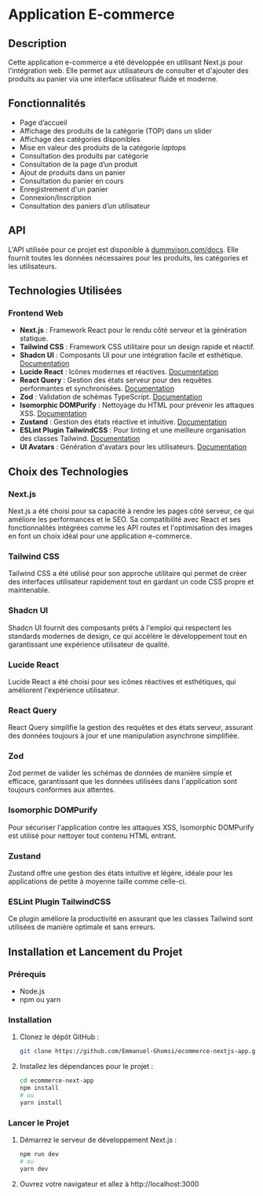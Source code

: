 # Application E-commerce

## Description

Cette application e-commerce a été développée en utilisant Next.js pour l'intégration web. Elle permet aux utilisateurs de consulter et d'ajouter des produits au panier via une interface utilisateur fluide et moderne.

## Fonctionnalités

- Page d’accueil
- Affichage des produits de la catégorie (TOP) dans un slider
- Affichage des catégories disponibles
- Mise en valeur des produits de la catégorie _laptops_
- Consultation des produits par catégorie
- Consultation de la page d’un produit
- Ajout de produits dans un panier
- Consultation du panier en cours
- Enregistrement d'un panier
- Connexion/Inscription
- Consultation des paniers d’un utilisateur

## API

L'API utilisée pour ce projet est disponible à [dummyjson.com/docs](https://dummyjson.com/docs). Elle fournit toutes les données nécessaires pour les produits, les catégories et les utilisateurs.

## Technologies Utilisées

### Frontend Web

- **Next.js** : Framework React pour le rendu côté serveur et la génération statique.
- **Tailwind CSS** : Framework CSS utilitaire pour un design rapide et réactif.
- **Shadcn UI** : Composants UI pour une intégration facile et esthétique. [Documentation](https://ui.shadcn.com/docs/components/)
- **Lucide React** : Icônes modernes et réactives. [Documentation](https://lucide.dev/guide/packages/lucide-react)
- **React Query** : Gestion des états serveur pour des requêtes performantes et synchronisées. [Documentation](https://tanstack.com/query/latest/docs/framework/react/guides/queries)
- **Zod** : Validation de schémas TypeScript. [Documentation](https://zod.dev/)
- **Isomorphic DOMPurify** : Nettoyage du HTML pour prévenir les attaques XSS. [Documentation](https://www.npmjs.com/package/isomorphic-dompurify)
- **Zustand** : Gestion des états réactive et intuitive. [Documentation](https://docs.pmnd.rs/zustand/getting-started/introduction)
- **ESLint Plugin TailwindCSS** : Pour linting et une meilleure organisation des classes Tailwind. [Documentation](https://www.npmjs.com/package/eslint-plugin-tailwindcss)
- **UI Avatars** : Génération d'avatars pour les utilisateurs. [Documentation](https://ui-avatars.com/)

## Choix des Technologies

### Next.js

Next.js a été choisi pour sa capacité à rendre les pages côté serveur, ce qui améliore les performances et le SEO. Sa compatibilité avec React et ses fonctionnalités intégrées comme les API routes et l'optimisation des images en font un choix idéal pour une application e-commerce.

### Tailwind CSS

Tailwind CSS a été utilisé pour son approche utilitaire qui permet de créer des interfaces utilisateur rapidement tout en gardant un code CSS propre et maintenable.

### Shadcn UI

Shadcn UI fournit des composants prêts à l'emploi qui respectent les standards modernes de design, ce qui accélère le développement tout en garantissant une expérience utilisateur de qualité.

### Lucide React

Lucide React a été choisi pour ses icônes réactives et esthétiques, qui améliorent l'expérience utilisateur.

### React Query

React Query simplifie la gestion des requêtes et des états serveur, assurant des données toujours à jour et une manipulation asynchrone simplifiée.

### Zod

Zod permet de valider les schémas de données de manière simple et efficace, garantissant que les données utilisées dans l'application sont toujours conformes aux attentes.

### Isomorphic DOMPurify

Pour sécuriser l'application contre les attaques XSS, Isomorphic DOMPurify est utilisé pour nettoyer tout contenu HTML entrant.

### Zustand

Zustand offre une gestion des états intuitive et légère, idéale pour les applications de petite à moyenne taille comme celle-ci.

### ESLint Plugin TailwindCSS

Ce plugin améliore la productivité en assurant que les classes Tailwind sont utilisées de manière optimale et sans erreurs.

## Installation et Lancement du Projet

### Prérequis

- Node.js
- npm ou yarn

### Installation

1. Clonez le dépôt GitHub :
   ```bash
   git clone https://github.com/Emmanuel-Ghomsi/ecommerce-nextjs-app.git
   ```

2. Installez les dépendances pour le projet :
   ```bash
   cd ecommerce-next-app
   npm install
   # ou
   yarn install
   ```

### Lancer le Projet

1. Démarrez le serveur de développement Next.js :
    ```bash
    npm run dev
    # ou
    yarn dev
    ```

2. Ouvrez votre navigateur et allez à http://localhost:3000